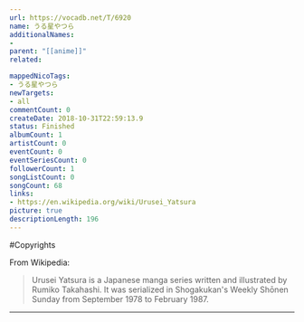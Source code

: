 ```yaml
---
url: https://vocadb.net/T/6920
name: うる星やつら
additionalNames: 
- 
parent: "[[anime]]"
related:

mappedNicoTags:
- うる星やつら
newTargets:
- all
commentCount: 0
createDate: 2018-10-31T22:59:13.9
status: Finished
albumCount: 1
artistCount: 0
eventCount: 0
eventSeriesCount: 0
followerCount: 1
songListCount: 0
songCount: 68
links: 
- https://en.wikipedia.org/wiki/Urusei_Yatsura
picture: true
descriptionLength: 196
---
```


#Copyrights

From Wikipedia:
>Urusei Yatsura is a Japanese manga series written and illustrated by Rumiko Takahashi. It was serialized in Shogakukan's Weekly Shōnen Sunday from September 1978 to February 1987.

---

